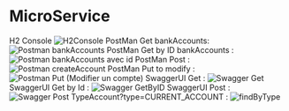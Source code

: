# MicroService
H2 Console 
![H2Console](https://user-images.githubusercontent.com/86847138/198698222-ce00748d-859a-475c-bd88-dd875e8a55c9.PNG)
PostMan Get bankAccounts: 
![Postman bankAccounts](https://user-images.githubusercontent.com/86847138/198698344-d3b6d743-d3f1-48c7-a2c7-13f56aa8d239.PNG)
PostMan Get by ID bankAccounts :
![Postman bankAccounts avec id](https://user-images.githubusercontent.com/86847138/198698409-32e47820-8530-4b9c-b068-491bec6ea8c0.PNG)
PostMan Post : 
![Postman createAccount](https://user-images.githubusercontent.com/86847138/198698465-53691019-d39d-42a8-9ea3-2c1127f5ef0b.PNG)
PostMan Put to modify : 
![Postman Put (Modifier un compte)](https://user-images.githubusercontent.com/86847138/198698505-c9a2b155-e99e-4816-8aab-c94685134c31.PNG)
SwaggerUI Get : 
![Swagger Get](https://user-images.githubusercontent.com/86847138/198698554-26e408cf-02bb-4307-b914-ea5b8ed25b46.PNG)
SwaggerUI Get by Id : 
![Swagger GetByID](https://user-images.githubusercontent.com/86847138/198698581-d7e0f4f0-1c60-4599-baae-d4d6b4689774.PNG)
SwaggerUI Post : 
![Swagger Post](https://user-images.githubusercontent.com/86847138/198698604-8d31c06f-0b8c-4ff6-ab74-e689aad8f09a.PNG)
TypeAccount?type=CURRENT_ACCOUNT : 
![findByType](https://user-images.githubusercontent.com/86847138/198698689-531ac324-84cd-4f83-acb2-6cde412bc641.PNG)
